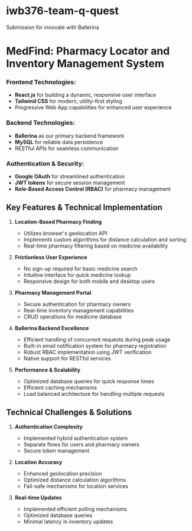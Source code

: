 # iwb376-team-q-quest
Submission for innovate with Ballerina

# MedFind: Pharmacy Locator and Inventory Management System

### Frontend Technologies:
- **React.js** for building a dynamic, responsive user interface
- **Tailwind CSS** for modern, utility-first styling
- Progressive Web App capabilities for enhanced user experience

### Backend Technologies:
- **Ballerina** as our primary backend framework
- **MySQL** for reliable data persistence
- RESTful APIs for seamless communication

### Authentication & Security:
- **Google OAuth** for streamlined authentication
- **JWT tokens** for secure session management
- **Role-Based Access Control (RBAC)** for pharmacy management

## Key Features & Technical Implementation

1. **Location-Based Pharmacy Finding**
   - Utilizes browser's geolocation API
   - Implements custom algorithms for distance calculation and sorting
   - Real-time pharmacy filtering based on medicine availability

2. **Frictionless User Experience**
   - No sign-up required for basic medicine search
   - Intuitive interface for quick medicine lookup
   - Responsive design for both mobile and desktop users

3. **Pharmacy Management Portal**
   - Secure authentication for pharmacy owners
   - Real-time inventory management capabilities
   - CRUD operations for medicine database

4. **Ballerina Backend Excellence**
   - Efficient handling of concurrent requests during peak usage
   - Built-in email notification system for pharmacy registration
   - Robust RBAC implementation using JWT verification
   - Native support for RESTful services

5. **Performance & Scalability**
   - Optimized database queries for quick response times
   - Efficient caching mechanisms
   - Load balanced architecture for handling multiple requests

## Technical Challenges & Solutions

1. **Authentication Complexity**
   - Implemented hybrid authentication system
   - Separate flows for users and pharmacy owners
   - Secure token management

2. **Location Accuracy**
   - Enhanced geolocation precision
   - Optimized distance calculation algorithms
   - Fail-safe mechanisms for location services

3. **Real-time Updates**
   - Implemented efficient polling mechanisms
   - Optimized database queries
   - Minimal latency in inventory updates

